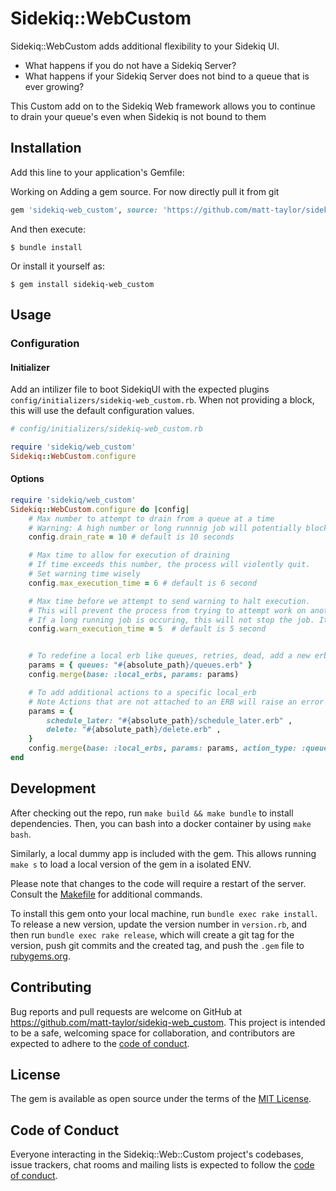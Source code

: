 # Sidekiq::WebCustom

Sidekiq::WebCustom adds additional flexibility to your Sidekiq UI.
- What happens if you do not have a Sidekiq Server?
- What happens if your Sidekiq Server does not bind to a queue that is ever growing?

This Custom add on to the Sidekiq Web framework allows you to continue to drain your queue's even when Sidekiq is not bound to them

## Installation

Add this line to your application's Gemfile:

Working on Adding a gem source. For now directly pull it from git
```ruby
gem 'sidekiq-web_custom', source: 'https://github.com/matt-taylor/sidekiq-web_custom'
```

And then execute:

    $ bundle install

Or install it yourself as:

    $ gem install sidekiq-web_custom

## Usage

### Configuration
#### Initializer
Add an intilizer file to boot SidekiqUI with the expected plugins `config/initializers/sidekiq-web_custom.rb`. When not providing a block, this will use the default configuration values.
```ruby
# config/initializers/sidekiq-web_custom.rb

require 'sidekiq/web_custom'
Sidekiq::WebCustom.configure
```

#### Options
```ruby
require 'sidekiq/web_custom'
Sidekiq::WebCustom.configure do |config|
    # Max number to attempt to drain from a queue at a time
    # Warning: A high number or long runnnig job will potentially block the process for longer
    config.drain_rate = 10 # default is 10 seconds

    # Max time to allow for execution of draining
    # If time exceeds this number, the process will violently quit.
    # Set warning time wisely
    config.max_execution_time = 6 # default is 6 second

    # Max time before we attempt to send warning to halt execution.
    # This will prevent the process from trying to attempt work on another job
    # If a long running job is occuring, this will not stop the job. It will meet a violent end
    config.warn_execution_time = 5  # default is 5 second


    # To redefine a local erb like queues, retries, dead, add a new erb like this
    params = { queues: "#{absolute_path}/queues.erb" }
    config.merge(base: :local_erbs, params: params)

    # To add additional actions to a specific local_erb
    # Note Actions that are not attached to an ERB will raise an error
    params = {
        schedule_later: "#{absolute_path}/schedule_later.erb" ,
        delete: "#{absolute_path}/delete.erb" ,
    }
    config.merge(base: :local_erbs, params: params, action_type: :queues)
end
```

## Development

After checking out the repo, run `make build && make bundle` to install dependencies. Then, you can bash into a docker container by using `make bash`.

Similarly, a local dummy app is included with the gem. This allows running `make s` to load a local version of the gem in a isolated ENV.

Please note that changes to the code will require a restart of the server.
Consult the [Makefile](https://github.com/matt-taylor/sidekiq-web_custom/blob/main/Makefile) for additional commands.

To install this gem onto your local machine, run `bundle exec rake install`. To release a new version, update the version number in `version.rb`, and then run `bundle exec rake release`, which will create a git tag for the version, push git commits and the created tag, and push the `.gem` file to [rubygems.org](https://rubygems.org).

## Contributing

Bug reports and pull requests are welcome on GitHub at https://github.com/matt-taylor/sidekiq-web_custom. This project is intended to be a safe, welcoming space for collaboration, and contributors are expected to adhere to the [code of conduct](https://github.com/matt-taylor/sidekiq-web_custom/blob/main/CODE_OF_CONDUCT.md).

## License

The gem is available as open source under the terms of the [MIT License](https://opensource.org/licenses/MIT).

## Code of Conduct

Everyone interacting in the Sidekiq::Web::Custom project's codebases, issue trackers, chat rooms and mailing lists is expected to follow the [code of conduct](https://github.com/matt-taylor/sidekiq-web_custom/blob/main/CODE_OF_CONDUCT.md).
